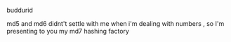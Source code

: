 buddurid

md5 and md6 didnt't settle with me when i'm dealing with numbers , so I'm presenting to you my md7 hashing factory
